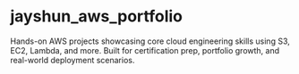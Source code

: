# jayshun_aws_portfolio
Hands-on AWS projects showcasing core cloud engineering skills using S3, EC2, Lambda, and more. Built for certification prep, portfolio growth, and real-world deployment scenarios.
